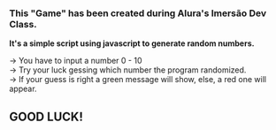 ### This "Game" has been created during Alura's Imersão Dev Class.

<b>It's a simple script using javascript to generate random numbers. </b>

-> You have to input a number 0 - 10 <br>
-> Try your luck gessing which number the program randomized. <br>
-> If your guess is right a green message will show, else, a red one will appear. <br>

## GOOD LUCK!
